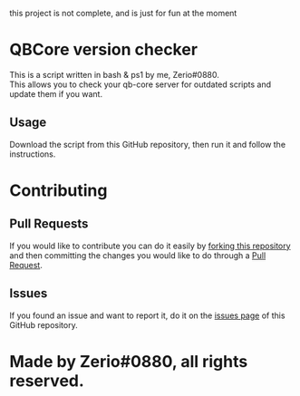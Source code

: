 this project is not complete, and is just for fun at the moment

# QBCore version checker

This is a script written in bash & ps1 by me, Zerio#0880.<br>
This allows you to check your qb-core server for outdated scripts and update them if you want.

## Usage

Download the script from this GitHub repository, then run it and follow the instructions.

# Contributing

## Pull Requests

If you would like to contribute you can do it easily by [forking this repository](https://github.com/Z3rio/qb-versionchecker/fork) and then committing the changes you would like to do through a [Pull Request](https://github.com/Z3rio/qb-versionchecker/pulls).

## Issues

If you found an issue and want to report it, do it on the [issues page](https://github.com/Z3rio/qb-versionchecker/issues) of this GitHub repository.

# Made by Zerio#0880, all rights reserved.
